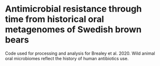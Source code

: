 # Antimicrobial resistance through time from historical oral metagenomes of Swedish brown bears

Code used for processing and analysis for Brealey et al. 2020. Wild animal oral microbiomes reflect the history of human antibiotics use.
